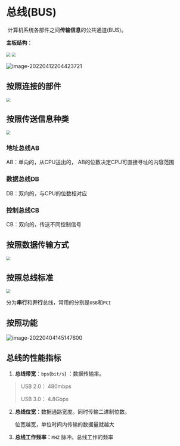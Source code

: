 # 总线(BUS)

​	计算机系统各部件之间**传输信息**的公共通道(BUS)。

**主板结构**：

<img src="https://cdn.jsdelivr.net/gh/letengzz/Two-C/img/PM/First/%E4%B8%BB%E6%9D%BF%E7%BB%93%E6%9E%84%E5%9B%BE.png" style="zoom:67%;" >

<img src="https://cdn.jsdelivr.net/gh/letengzz/Two-C/img/PM/First/PCI%E6%80%BB%E7%BA%BF.png" style="zoom:67%;" >

![image-20220412204423721](https://cdn.jsdelivr.net/gh/letengzz/Two-C@main/img/PM/First/%E6%80%BB%E7%BA%BFbus.png)

## 按照连接的部件

<img src="https://cdn.jsdelivr.net/gh/letengzz/Two-C/img/PM/First/%E6%8C%89%E7%85%A7%E8%BF%9E%E6%8E%A5%E7%9A%84%E9%83%A8%E4%BB%B6.png" style="zoom:67%;" >

## 按照传送信息种类

<img src="https://cdn.jsdelivr.net/gh/letengzz/Two-C/img/PM/First/%E6%8C%89%E7%85%A7%E4%BC%A0%E9%80%81%E4%BF%A1%E6%81%AF%E7%A7%8D%E7%B1%BB.png" style="zoom:67%;" >

### 地址总线AB

AB：单向的，从CPU送出的， AB的位数决定CPU可直接寻址的内容范围

### 数据总线DB

DB：双向的，与CPU的位数相对应


### 控制总线CB

CB：双向的，传送不同控制信号


## 按照数据传输方式

<img src="https://cdn.jsdelivr.net/gh/letengzz/Two-C/img/PM/First/%E6%8C%89%E7%85%A7%E6%95%B0%E6%8D%AE%E4%BC%A0%E8%BE%93%E6%96%B9%E5%BC%8F.png" style="zoom:67%;" >

## 按照总线标准

<img src="https://cdn.jsdelivr.net/gh/letengzz/Two-C/img/PM/First/%E6%8C%89%E7%85%A7%E6%80%BB%E7%BA%BF%E6%A0%87%E5%87%86.png" style="zoom:67%;" >

分为**串行**和**并行**总线，常用的分别是`USB`和`PCI`

## 按照功能

![image-20220404145147600](https://cdn.jsdelivr.net/gh/letengzz/Two-C@main/img/PM/First/%E6%80%BB%E7%BA%BF%E6%8C%89%E7%85%A7%E5%8A%9F%E8%83%BD.png)

## 总线的性能指标

1. **总线带宽**：`bps`(`bit/s`) ：数据传输率。 

> USB 2.0： 480mbps
>
> USB 3.0： 4.8Gbps

2. **总线位宽**：数据通路宽度。同时传输二进制位数。

   位宽越宽，单位时间内传输的数据量就越大

3. **总线工作频率**：`MHZ` 脉冲。总线工作的频率

 